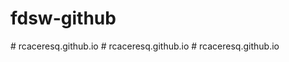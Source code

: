 # fdsw-github
#   r c a c e r e s q . g i t h u b . i o  
 #   r c a c e r e s q . g i t h u b . i o  
 #   r c a c e r e s q . g i t h u b . i o  
 
